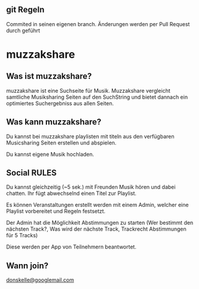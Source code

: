 git Regeln
-----------
Commited in seinen eigenen branch. Änderungen werden per Pull Request durch geführt


muzzakshare
===========

Was ist muzzakshare?
-----------
muzzakshare ist eine Suchseite für Musik. Muzzakshare vergleicht samtliche Musiksharing Seiten auf den SuchString und bietet dannach ein optimiertes Suchergebniss aus allen Seiten.


Was kann muzzakshare?
-----------
Du kannst bei muzzakshare playlisten mit titeln aus den verfügbaren Musicsharing Seiten erstellen und abspielen.

Du kannst eigene Musik hochladen.



Social RULES
-----------
Du kannst gleichzeitig (~5 sek.) mit Freunden Musik hören und dabei chatten. Ihr fügt abwechselnd einen Titel zur Playlist. 

Es können Veranstaltungen erstellt werden mit einem Admin, welcher eine Playlist vorbereitet und Regeln festsetzt.

Der Admin hat die Möglichkeit Abstimmungen zu starten (Wer bestimmt den nächsten Track?, Was wird der nächste Track, Trackrecht Abstimmungen für 5 Tracks)

Diese werden per App von Teilnehmern beantwortet.





Wann join?
-----------
donskelle@googlemail.com
